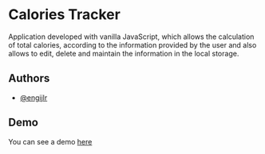 # Calories Tracker


Application developed with vanilla JavaScript, which allows the calculation of total calories, according to the information provided by the user and also allows to edit, delete and maintain the information in the local storage.
## Authors

- [@engijlr](https://github.com/engijlr)

  
## Demo

You can see a demo [here](https://engijlr.github.io/calories-tracker/)


